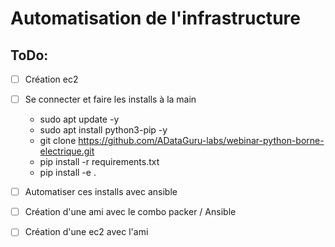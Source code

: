 # Automatisation de l'infrastructure 




## ToDo:

- [ ] Création ec2
- [ ] Se connecter et faire les installs à la main
  - sudo apt update -y
  - sudo apt install python3-pip -y
  - git clone https://github.com/ADataGuru-labs/webinar-python-borne-electrique.git
  - pip install -r requirements.txt
  -  pip install -e .
- [ ] Automatiser ces installs avec ansible
- [ ] Création d'une ami avec le combo packer / Ansible
- [ ] Création d'une ec2 avec l'ami 

